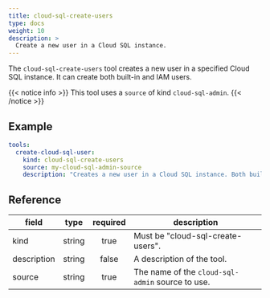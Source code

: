 ```yaml
---
title: cloud-sql-create-users
type: docs
weight: 10
description: >
  Create a new user in a Cloud SQL instance.
---
```


The `cloud-sql-create-users` tool creates a new user in a specified Cloud SQL instance. It can create both built-in and IAM users.

{{< notice info >}}
This tool uses a `source` of kind `cloud-sql-admin`.
{{< /notice >}}

## Example

```yaml
tools:
  create-cloud-sql-user:
    kind: cloud-sql-create-users
    source: my-cloud-sql-admin-source
    description: "Creates a new user in a Cloud SQL instance. Both built-in and IAM users are supported. IAM users require an email account as the user name. IAM is the more secure and recommended way to manage users. The agent should always ask the user what type of user they want to create. For more information, see https://cloud.google.com/sql/docs/postgres/add-manage-iam-users"
```

## Reference

| **field**    |  **type** | **required** | **description**                                  |
| ------------ | :-------: | :----------: | ------------------------------------------------ |
| kind         |   string  |     true     | Must be "cloud-sql-create-users".                |
| description  |   string  |     false    | A description of the tool.                       |
| source       |   string  |     true     | The name of the `cloud-sql-admin` source to use. |
